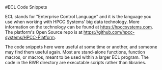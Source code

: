 #ECL Code Snippets

ECL stands for "Enterprise Control Language" and it is the language you use when working with HPCC Systems' big data technology.  More information on the technology can be found at https://hpccsystems.com.  The platform's Open Source repo is at https://github.com/hpcc-systems/HPCC-Platform.

The code snippets here were useful at some time or another, and someone may find them useful again.  Most are stand-alone functions, function macros, or macros, meant to be used within a larger ECL program.  The code in the BWR directory are executable scripts rather than libraries.
